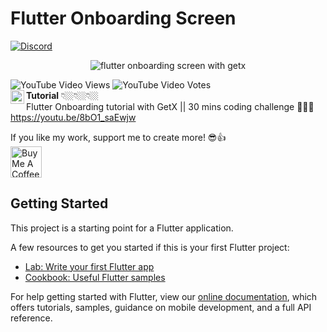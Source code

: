 # Flutter Onboarding Screen
[![Discord](https://img.shields.io/discord/731616556622282814?logo=discord&logoColor=white)](https://discord.com/invite/nWFnTqP)


<p align="center">
  <img src="flutter_getx_onboarding.png" alt="flutter onboarding screen with getx" title="Screenshot">
</p>

![YouTube Video Views](https://img.shields.io/youtube/views/8bO1_saEwjw?style=social) ![YouTube Video Votes](https://img.shields.io/youtube/likes/8bO1_saEwjw?label=Likes&style=social) <br>
<img align="left" alt="CodeX | YouTube" width="22px" src="https://cdn.jsdelivr.net/npm/simple-icons@v3/icons/youtube.svg" color />**Tutorial** 👇🏼👇🏼👇🏼<br>
Flutter Onboarding tutorial with GetX || 30 mins coding challenge 👨🏻‍💻<br>
https://youtu.be/8bO1_saEwjw

 If you like my work, support me to create more! 😎👍<br>
<a href="https://www.buymeacoffee.com/afzalali15" target="_blank"><img src="https://cdn.buymeacoffee.com/buttons/v2/default-yellow.png" height="50px" alt="Buy Me A Coffee"></a>

## Getting Started

This project is a starting point for a Flutter application.

A few resources to get you started if this is your first Flutter project:

- [Lab: Write your first Flutter app](https://flutter.dev/docs/get-started/codelab)
- [Cookbook: Useful Flutter samples](https://flutter.dev/docs/cookbook)

For help getting started with Flutter, view our
[online documentation](https://flutter.dev/docs), which offers tutorials,
samples, guidance on mobile development, and a full API reference.

